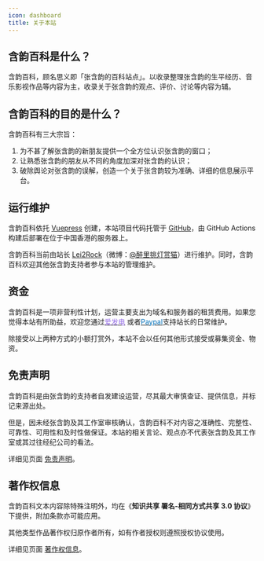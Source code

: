 ```yaml
---
icon: dashboard
title: 关于本站
---
```


## 含韵百科是什么？

含韵百科，顾名思义即「张含韵的百科站点」。以收录整理张含韵的生平经历、音乐影视作品等内容为主，收录关于张含韵的观点、评价、讨论等内容为辅。

## 含韵百科的目的是什么？

含韵百科有三大宗旨：

1. 为不甚了解张含韵的新朋友提供一个全方位认识张含韵的窗口；
1. 让熟悉张含韵的朋友从不同的角度加深对张含韵的认识；
1. 破除舆论对张含韵的误解，创造一个关于张含韵较为准确、详细的信息展示平台。

## 运行维护

含韵百科依托 [Vuepress](https://vuepress-theme-hope.github.io/zh) 创建，本站项目代码托管于 [GitHub](https://github.com/lei2rock/HanyunWiki)，由 GitHub Actions 构建后部署在位于中国香港的服务器上。

含韵百科当前由站长 [Lei2Rock](https://dlzhang.com)（微博：[@醉里挑灯赏猫](https://weibo.com/7216640993)）进行维护。同时，含韵百科欢迎其他张含韵支持者参与本站的管理维护。

## 资金

含韵百科是一项非营利性计划，运营主要支出为域名和服务器的租赁费用。如果您觉得本站有所助益，欢迎您通过[<font color=#946ce6><i class="fas fa-fw fa-bolt"></i>爱发电</font>](https://afdian.net/@lei2rock) 或者[<font color=#0070ba><i class="fab fa-fw fa-paypal"></i>Paypal</font>](https://paypal.me/lei2rock)支持站长的日常维护。

除接受以上两种方式的小额打赏外，本站不会以任何其他形式接受或募集资金、物资。

## 免责声明

含韵百科是由张含韵的支持者自发建设运营，尽其最大审慎查证、提供信息，并标记来源出处。

但是，因未经张含韵及其工作室审核确认，含韵百科不对内容之准确性、完整性、可靠性、可用性和及时性做保证。本站的相关言论、观点亦不代表张含韵及其工作室或其过往经纪公司的看法。

详细见页面 [免责声明](disclaimer/)。

## 著作权信息

含韵百科文本内容除特殊注明外，均在《**知识共享 署名-相同方式共享 3.0 协议**》下提供，附加条款亦可能应用。

其他类型作品著作权归原作者所有，如有作者授权则遵照授权协议使用。

详细见页面 [著作权信息](copyright/)。